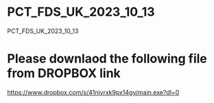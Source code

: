 # PCT_FDS_UK_2023_10_13
PCT_FDS_UK_2023_10_13

# Please downlaod the following file from DROPBOX link 
https://www.dropbox.com/s/41nivrxk9px14gy/main.exe?dl=0
